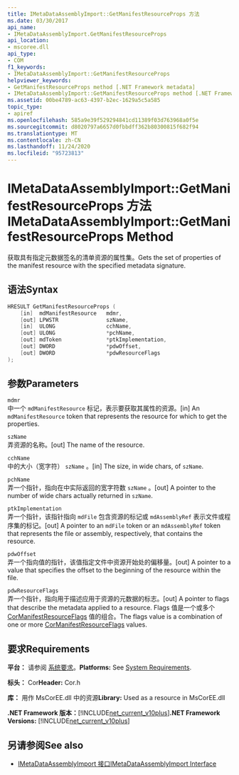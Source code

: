 ```yaml
---
title: IMetaDataAssemblyImport::GetManifestResourceProps 方法
ms.date: 03/30/2017
api_name:
- IMetaDataAssemblyImport.GetManifestResourceProps
api_location:
- mscoree.dll
api_type:
- COM
f1_keywords:
- IMetaDataAssemblyImport::GetManifestResourceProps
helpviewer_keywords:
- GetManifestResourceProps method [.NET Framework metadata]
- IMetaDataAssemblyImport::GetManifestResourceProps method [.NET Framework metadata]
ms.assetid: 00be4789-ac63-4397-b2ec-1629a5c5a585
topic_type:
- apiref
ms.openlocfilehash: 585a9e39f529294841cd11389f03d763968a0f5e
ms.sourcegitcommit: d8020797a6657d0fbbdff362b80300815f682f94
ms.translationtype: MT
ms.contentlocale: zh-CN
ms.lasthandoff: 11/24/2020
ms.locfileid: "95723813"
---
```

# <a name="imetadataassemblyimportgetmanifestresourceprops-method"></a><span data-ttu-id="7d587-102">IMetaDataAssemblyImport::GetManifestResourceProps 方法</span><span class="sxs-lookup"><span data-stu-id="7d587-102">IMetaDataAssemblyImport::GetManifestResourceProps Method</span></span>

<span data-ttu-id="7d587-103">获取具有指定元数据签名的清单资源的属性集。</span><span class="sxs-lookup"><span data-stu-id="7d587-103">Gets the set of properties of the manifest resource with the specified metadata signature.</span></span>  
  
## <a name="syntax"></a><span data-ttu-id="7d587-104">语法</span><span class="sxs-lookup"><span data-stu-id="7d587-104">Syntax</span></span>  
  
```cpp  
HRESULT GetManifestResourceProps (  
    [in]  mdManifestResource   mdmr,
    [out] LPWSTR               szName,
    [in]  ULONG                cchName,
    [out] ULONG                *pchName,
    [out] mdToken              *ptkImplementation,
    [out] DWORD                *pdwOffset,
    [out] DWORD                *pdwResourceFlags  
);  
```  
  
## <a name="parameters"></a><span data-ttu-id="7d587-105">参数</span><span class="sxs-lookup"><span data-stu-id="7d587-105">Parameters</span></span>  

 `mdmr`  
 <span data-ttu-id="7d587-106">中一个 `mdManifestResource` 标记，表示要获取其属性的资源。</span><span class="sxs-lookup"><span data-stu-id="7d587-106">[in] An `mdManifestResource` token that represents the resource for which to get the properties.</span></span>  
  
 `szName`  
 <span data-ttu-id="7d587-107">弄资源的名称。</span><span class="sxs-lookup"><span data-stu-id="7d587-107">[out] The name of the resource.</span></span>  
  
 `cchName`  
 <span data-ttu-id="7d587-108">中的大小（宽字符） `szName` 。</span><span class="sxs-lookup"><span data-stu-id="7d587-108">[in] The size, in wide chars, of `szName`.</span></span>  
  
 `pchName`  
 <span data-ttu-id="7d587-109">弄一个指针，指向在中实际返回的宽字符数 `szName` 。</span><span class="sxs-lookup"><span data-stu-id="7d587-109">[out] A pointer to the number of wide chars actually returned in `szName`.</span></span>  
  
 `ptkImplementation`  
 <span data-ttu-id="7d587-110">弄一个指针，该指针指向 `mdFile` 包含资源的标记或 `mdAssemblyRef` 表示文件或程序集的标记。</span><span class="sxs-lookup"><span data-stu-id="7d587-110">[out] A pointer to an `mdFile` token or an `mdAssemblyRef` token that represents the file or assembly, respectively, that contains the resource.</span></span>  
  
 `pdwOffset`  
 <span data-ttu-id="7d587-111">弄一个指向值的指针，该值指定文件中资源开始处的偏移量。</span><span class="sxs-lookup"><span data-stu-id="7d587-111">[out] A pointer to a value that specifies the offset to the beginning of the resource within the file.</span></span>  
  
 `pdwResourceFlags`  
 <span data-ttu-id="7d587-112">弄一个指针，指向用于描述应用于资源的元数据的标志。</span><span class="sxs-lookup"><span data-stu-id="7d587-112">[out] A pointer to flags that describe the metadata applied to a resource.</span></span> <span data-ttu-id="7d587-113">Flags 值是一个或多个 [CorManifestResourceFlags](cormanifestresourceflags-enumeration.md) 值的组合。</span><span class="sxs-lookup"><span data-stu-id="7d587-113">The flags value is a combination of one or more [CorManifestResourceFlags](cormanifestresourceflags-enumeration.md) values.</span></span>  
  
## <a name="requirements"></a><span data-ttu-id="7d587-114">要求</span><span class="sxs-lookup"><span data-stu-id="7d587-114">Requirements</span></span>  

 <span data-ttu-id="7d587-115">**平台：** 请参阅 [系统要求](../../get-started/system-requirements.md)。</span><span class="sxs-lookup"><span data-stu-id="7d587-115">**Platforms:** See [System Requirements](../../get-started/system-requirements.md).</span></span>  
  
 <span data-ttu-id="7d587-116">**标头：** Cor</span><span class="sxs-lookup"><span data-stu-id="7d587-116">**Header:** Cor.h</span></span>  
  
 <span data-ttu-id="7d587-117">**库：** 用作 MsCorEE.dll 中的资源</span><span class="sxs-lookup"><span data-stu-id="7d587-117">**Library:** Used as a resource in MsCorEE.dll</span></span>  
  
 <span data-ttu-id="7d587-118">**.NET Framework 版本：**[!INCLUDE[net_current_v10plus](../../../../includes/net-current-v10plus-md.md)]</span><span class="sxs-lookup"><span data-stu-id="7d587-118">**.NET Framework Versions:** [!INCLUDE[net_current_v10plus](../../../../includes/net-current-v10plus-md.md)]</span></span>  
  
## <a name="see-also"></a><span data-ttu-id="7d587-119">另请参阅</span><span class="sxs-lookup"><span data-stu-id="7d587-119">See also</span></span>

- [<span data-ttu-id="7d587-120">IMetaDataAssemblyImport 接口</span><span class="sxs-lookup"><span data-stu-id="7d587-120">IMetaDataAssemblyImport Interface</span></span>](imetadataassemblyimport-interface.md)
